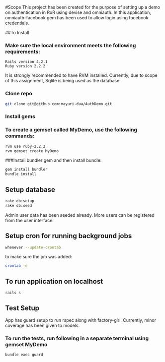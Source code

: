 #Scope
This project has been created for the purpose of setting up a demo on authentication in RoR using devise and omniauth.
In this application, omniauth-facebook gem has been used to allow login using facebook credentials. 

##To Install

### Make sure the local environment meets the following requirements:

```text
Rails version 4.2.1
Ruby version 2.2.2
```
It is strongly recommended to have RVM installed. Currently, due to scope of this assignment, Sqlite is being used as the database.

### Clone repo

```bash
git clone git@github.com:mayuri-dua/AuthDemo.git
```

### Install gems

### To create a gemset called MyDemo, use the following commands: 

```bash
rvm use ruby-2.2.2
rvm gemset create MyDemo
```
###Install bundler gem and then install bundle:

```bash
gem install bundler
bundle install
```
## Setup database

```bash
rake db:setup
rake db:seed
```

Admin user data has been seeded already. More users can be registered from the user interface.

## Setup cron for running background jobs
```bash
whenever --update-crontab
```
to make sure the job was added:

```bash
crontab -e
```

## To run application on localhost

```bash
rails s
```

## Test Setup

App has guard setup to run rspec along with factory-girl. Currently, minor coverage has been given to models. 

### To run the tests, run following in a separate terminal using gemset MyDemo

```bash
bundle exec guard
```






